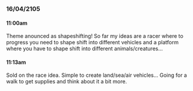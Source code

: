### 16/04/2105

#### 11:00am

Theme anounced as shapeshifting! So far my ideas are a racer where to progress
you need to shape shift into different vehicles and a platform where you have to
shape shift into different animals/creatures...

#### 11:13am

Sold on the race idea. Simple to create land/sea/air vehicles... Going for a
walk to get supplies and think about it a bit more.

